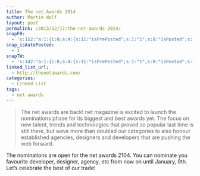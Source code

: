 ```yaml
---
title: The net Awards 2014
author: Martin Wolf
layout: post
permalink: /2013/12/17/the-net-awards-2014/
snapFB:
  - 's:152:"a:1:{i:0;a:4:{s:11:"isPrePosted";s:1:"1";s:8:"isPosted";s:1:"1";s:4:"pgID";s:28:"1607117196_10201168357683508";s:5:"pDate";s:19:"2013-12-17 08:59:52";}}";'
snap_isAutoPosted:
  - 1
snapTW:
  - 's:142:"a:1:{i:0;a:4:{s:11:"isPrePosted";s:1:"1";s:8:"isPosted";s:1:"1";s:4:"pgID";s:18:"412869748134014976";s:5:"pDate";s:19:"2013-12-17 08:59:53";}}";'
linked_list_url:
  - http://thenetawards.com/
categories:
  - Linked List
tags:
  - net awards
---
```

> The net awards are back! net magazine is excited to launch the nominations phase for its biggest and best awards yet. The focus on new talent, trends and technologies that proved so popular last time is still there, but weve more than doubled our categories to also honour established agencies, designers and developers that are pushing the web forward. 

The nominations are open for the net awards 2104. You can nominate you favourite developer, designer, agency, etc from now on until January, 9th. Let&#8217;s celebrate the best of our trade!